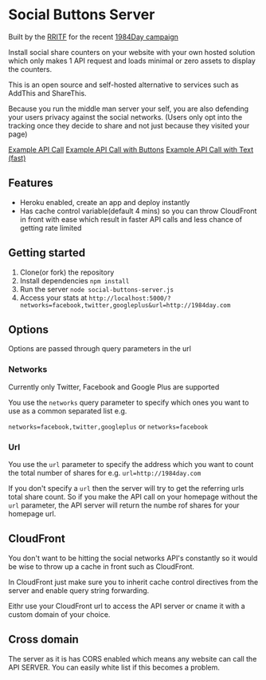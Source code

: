 # Social Buttons Server

Built by the [RRITF](http://taskforce.is) for the recent [1984Day campaign](http://1984day.com)

Install social share counters on your website with your own hosted solution which only makes 1 API request and loads minimal or zero assets to display the counters.

This is an open source and self-hosted alternative to services such as AddThis and ShareThis. 

Because you run the middle man server your self, you are also defending your users privacy against the social networks. (Users only opt into the tracking once they decide to share and not just because they visited your page)

[Example API Call](http://social-buttons-server.herokuapp.com/?networks=facebook,twitter,googleplus&url=http://1984day.com)
[Example API Call with Buttons](http://social-buttons-server.herokuapp.com/?networks=facebook,twitter,googleplus&url=http://1984day.com)
[Example API Call with Text (fast)](http://social-buttons-server.herokuapp.com/?networks=facebook,twitter,googleplus&url=http://1984day.com)

## Features
* Heroku enabled, create an app and deploy instantly
* Has cache control variable(default 4 mins) so you can throw CloudFront in front with ease which result in faster API calls and less chance of getting rate limited

## Getting started

1. Clone(or fork) the repository
2. Install dependencies ```npm install```
3. Run the server ```node social-buttons-server.js```
4. Access your stats at ```http://localhost:5000/?networks=facebook,twitter,googleplus&url=http://1984day.com```

## Options

Options are passed through query parameters in the url

### Networks

Currently only Twitter, Facebook and Google Plus are supported

You use the ```networks``` query parameter to specify which ones you want to use as a common separated list e.g.

```networks=facebook,twitter,googleplus``` or  ```networks=facebook```

### Url

You use the ```url``` parameter to specify the address which you want to count the total number of shares for e.g. ```url=http://1984day.com```

If you don't specify a ```url``` then the server will try to get the referring urls total share count. So if you make the API call on your homepage without the ```url``` parameter, the API server will return the numbe rof shares for your homepage url.

## CloudFront

You don't want to be hitting the social networks API's constantly so it would be wise to throw up a cache in front such as CloudFront.

In CloudFront just make sure you to inherit cache control directives from the server and enable query string forwarding.

Eithr use your CloudFront url to access the API server or cname it with a custom domain of your choice.

## Cross domain

The server as it is has CORS enabled which means any website can call the API SERVER. You can easily white list if this becomes a problem.